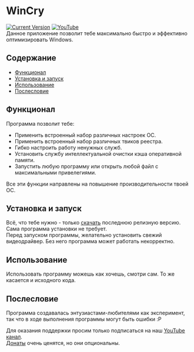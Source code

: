 # WinCry
[![Current Version](https://img.shields.io/badge/version-1.4.1-green.svg)](https://github.com/ThePCDuke/WinCry) [![YouTube](https://img.shields.io/youtube/channel/subscribers/UCNSRCRVgZhLjq6KYIYDb-VA?style=social)](https://www.youtube.com/c/ThePeaceDuke)  
Данное приложение позволит тебе максимально быстро и эффективно оптимизировать Windows.
## Содержание
* [Функционал](#функционал)
* [Установка и запуск](#установка-и-запуск)
* [Использование](#использование)
* [Послесловие](#послесловие)

## Функционал
Программа позволит тебе:
* Применить встроенный набор различных настроек ОС.
* Применить встроенный набор различных твиков реестра.
* Гибко настроить работу ненужных служб.
* Установить службу интеллектуальной очистки кэша оперативной памяти.
* Запустить любую программу или открыть любой файл с максимальными привелегиями.  

Все эти функции направлены на повышение производительности твоей ОС.
	
## Установка и запуск
Всё, что тебе нужно - только [скачать](https://github.com/ThePCDuke/WinCry/releases) последнюю релизную версию. Сама программа установки не требует.  
Перед запуском программы, желательно установить свежий видеодрайвер. Без него программа может работать некорректно.

## Использование
Использовать программу можешь как хочешь, смотри сам. То же касается и исходного кода.

## Послесловие
Программа создавалась энтузиастами-любителями как эксперимент, так что в ходе выполнения программы могут быть ошибки :P

Для оказания поддержки просим только подписаться на наш [YouTube канал](https://www.youtube.com/c/ThePeaceDuke).  
[Донаты](https://www.donationalerts.com/r/thepeaceduke) очень ценятся, но они опциональны. 
